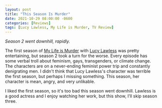 ```yaml
---
layout: post
title: "This Season Is Murder"
date: 2021-10-29 08:00:00 -0600
categories: [Reviews]
tags: [Lucy Lawless, My Life is Murder, TV Review]
---
```


*Season 2 went downhill, rapidly.*

The first season of [My Life is Murder](https://www.imdb.com/title/tt10584446/) with [Lucy Lawless](https://www.imdb.com/name/nm0005128/) was pretty entertaining, but season 2 took a turn for the worse. Every episode has some verbal troll about feminism, gays, transgenders, or climate change. The characters are on a never-ending feminist power trip and constantly denigrating men. I didn't think that Lucy Lawless's character was terrible the first season, but perhaps I missing something. This season, her character is mean, angry, and very unlikable.

I liked the first season, so it's too bad this season went downhill. Lawless is a good actress and I enjoy watching her work, but this show, I'll skip season three.
